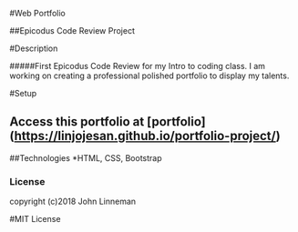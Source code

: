 #Web Portfolio

##Epicodus Code Review Project

#Description

#####First Epicodus Code Review for my Intro to coding class. I am working on creating a professional polished portfolio to display my talents.

#Setup
## Access this portfolio at [portfolio] (https://linjojesan.github.io/portfolio-project/)
##Technologies
*HTML, CSS, Bootstrap

### License
copyright (c)2018 John Linneman

#MIT License
